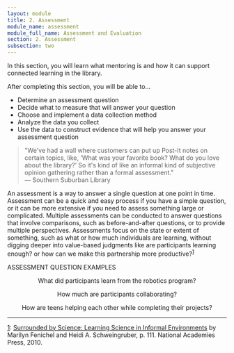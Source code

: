 ```yaml
---
layout: module
title: 2. Assessment
module_name: assessment
module_full_name: Assessment and Evaluation
section: 2. Assessment
subsection: two
---
```


In this section, you will learn what mentoring is and how it can support connected learning in the library.

<div class="objectives">
	<p>After completing this section, you will be able to...</p>
<ul>
  <li>Determine an assessment question</li>
  <li>Decide what to measure that will answer your question</li>
  <li>Choose and implement a data collection method</li>
  <li>Analyze the data you collect </li>
  <li>Use the data to construct evidence that will help you answer your assessment question </li>
</ul>
</div>

>"We've had a wall where customers can put up Post-It notes on certain topics, like, ‘What was your favorite book? What do you love about the library?’ So it's kind of like an informal kind of subjective opinion gathering rather than a formal assessment."<br/>— Southern Suburban Library

An assessment is a way to answer a single question at one point in time. Assessment can be a quick and easy process if you have a simple question, or it can be more extensive if you need to assess something large or complicated. Multiple assessments can be conducted to answer questions that involve comparisons, such as before-and-after questions, or to provide multiple perspectives. Assessments focus on the state or extent of something, such as what or how much individuals are learning, without digging deeper into value-based judgments like are participants learning enough? or how can we make this partnership more productive?<sup><a href="#fn1" name="1">1</a></sup> 

<div class="explanatory">  
	<p>ASSESSMENT QUESTION EXAMPLES</p> 
	<p style="text-align:center">What did participants learn from the robotics program?</p>
	<p style="text-align:center">How much are participants collaborating?</p>
	<p style="text-align:center">How are teens helping each other while completing their projects?</p>  

</div> 

<hr/>

<a name="fn1" href="1">1</a>: [Surrounded by Science: Learning Science in Informal Environments](https://doi.org/10.17226/12614) by Marilyn Fenichel and Heidi A. Schweingruber, p. 111. National Academies Press, 2010. 